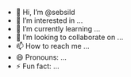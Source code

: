- 👋 Hi, I’m @sebsild
- 👀 I’m interested in ...
- 🌱 I’m currently learning ...
- 💞️ I’m looking to collaborate on ...
- 📫 How to reach me ...
- 😄 Pronouns: ...
- ⚡ Fun fact: ...

<!---
sebsild/sebsild is a ✨ special ✨ repository because its `README.md` (this file) appears on your GitHub profile.
You can click the Preview link to take a look at your changes.
--->
